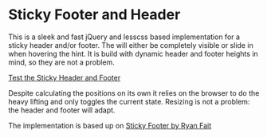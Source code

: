 Sticky Footer and Header
============

This is a sleek and fast jQuery and lesscss based implementation for a sticky header and/or footer. The will either be completely visible or slide in when hovering the hint. It is build with dynamic header and footer heights in mind, so they are not a problem.

[Test the Sticky Header and Footer](http://gamma.github.io/sticky-header-and-footer)

Despite calculating the positions on its own it relies on the browser to do the heavy lifting and only toggles the current state. Resizing is not a problem: the header and footer will adapt.

The implementation is based up on [Sticky Footer by Ryan Fait](http://ryanfait.com/)